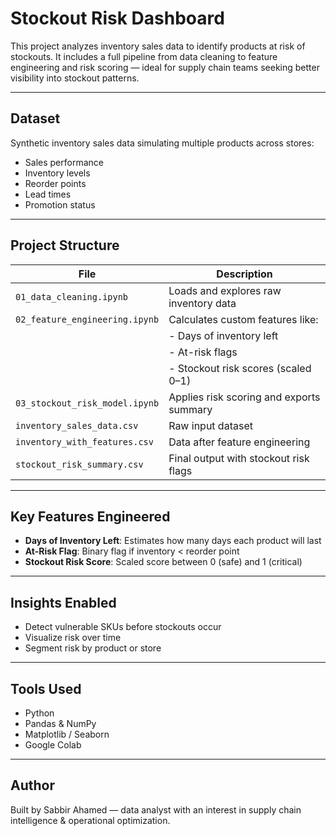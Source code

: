 # Stockout Risk Dashboard

This project analyzes inventory sales data to identify products at risk of stockouts. It includes a full pipeline from data cleaning to feature engineering and risk scoring — ideal for supply chain teams seeking better visibility into stockout patterns.

---

## Dataset

Synthetic inventory sales data simulating multiple products across stores:
- Sales performance
- Inventory levels
- Reorder points
- Lead times
- Promotion status

---

## Project Structure

| File                                | Description                            |
|-------------------------------------|----------------------------------------|
| `01_data_cleaning.ipynb`            | Loads and explores raw inventory data  |
| `02_feature_engineering.ipynb`      | Calculates custom features like:       |
|                                     | - Days of inventory left               |
|                                     | - At-risk flags                        |
|                                     | - Stockout risk scores (scaled 0–1)    |
| `03_stockout_risk_model.ipynb`      | Applies risk scoring and exports summary
| `inventory_sales_data.csv`          | Raw input dataset                      |
| `inventory_with_features.csv`       | Data after feature engineering         |
| `stockout_risk_summary.csv`         | Final output with stockout risk flags  |

---

## Key Features Engineered

- **Days of Inventory Left**: Estimates how many days each product will last
- **At-Risk Flag**: Binary flag if inventory < reorder point
- **Stockout Risk Score**: Scaled score between 0 (safe) and 1 (critical)

---

## Insights Enabled

- Detect vulnerable SKUs before stockouts occur
- Visualize risk over time
- Segment risk by product or store

---

## Tools Used

- Python
- Pandas & NumPy
- Matplotlib / Seaborn
- Google Colab

---

## Author

Built by Sabbir Ahamed — data analyst with an interest in supply chain intelligence & operational optimization.

